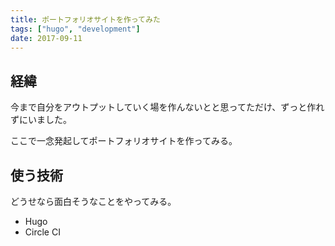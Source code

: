 ```yaml
---
title: ポートフォリオサイトを作ってみた
tags: ["hugo", "development"]
date: 2017-09-11
---
```


## 経緯
今まで自分をアウトプットしていく場を作んないとと思ってただけ、ずっと作れずにいました。

ここで一念発起してポートフォリオサイトを作ってみる。


## 使う技術
どうせなら面白そうなことをやってみる。

- Hugo
- Circle CI
